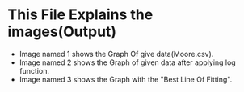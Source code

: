 # This File Explains the images(Output)

* Image named 1 shows the Graph Of give data(Moore.csv).
* Image named 2 shows the Graph of given data after applying log function.
* Image named 3 shows the Graph with the "Best Line Of Fitting".
